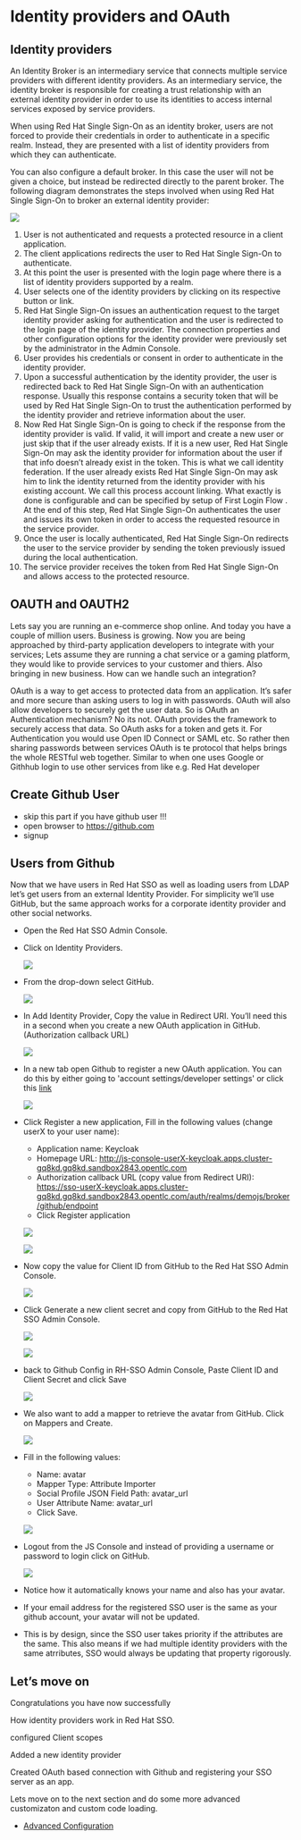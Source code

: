 # Identity providers and OAuth

## Identity providers
An Identity Broker is an intermediary service that connects multiple service providers with different identity providers. As an intermediary service, the identity broker is responsible for creating a trust relationship with an external identity provider in order to use its identities to access internal services exposed by service providers.

When using Red Hat Single Sign-On as an identity broker, users are not forced to provide their credentials in order to authenticate in a specific realm. Instead, they are presented with a list of identity providers from which they can authenticate.

You can also configure a default broker. In this case the user will not be given a choice, but instead be redirected directly to the parent broker. The following diagram demonstrates the steps involved when using Red Hat Single Sign-On to broker an external identity provider:

![](images/sso-102.png)

1. User is not authenticated and requests a protected resource in a client application.
2. The client applications redirects the user to Red Hat Single Sign-On to authenticate.
3. At this point the user is presented with the login page where there is a list of identity providers supported by a realm.
4. User selects one of the identity providers by clicking on its respective button or link.
5. Red Hat Single Sign-On issues an authentication request to the target identity provider asking for authentication and the user is redirected to the login page of the identity provider. The connection properties and other configuration options for the identity provider were previously set by the administrator in the Admin Console.
6. User provides his credentials or consent in order to authenticate in the identity provider.
7. Upon a successful authentication by the identity provider, the user is redirected back to Red Hat Single Sign-On with an authentication response. Usually this response contains a security token that will be used by Red Hat Single Sign-On to trust the authentication performed by the identity provider and retrieve information about the user.
8. Now Red Hat Single Sign-On is going to check if the response from the identity provider is valid. If valid, it will import and create a new user or just skip that if the user already exists. If it is a new user, Red Hat Single Sign-On may ask the identity provider for information about the user if that info doesn’t already exist in the token. This is what we call identity federation. If the user already exists Red Hat Single Sign-On may ask him to link the identity returned from the identity provider with his existing account. We call this process account linking. What exactly is done is configurable and can be specified by setup of First Login Flow . At the end of this step, Red Hat Single Sign-On authenticates the user and issues its own token in order to access the requested resource in the service provider.
9. Once the user is locally authenticated, Red Hat Single Sign-On redirects the user to the service provider by sending the token previously issued during the local authentication.
10. The service provider receives the token from Red Hat Single Sign-On and allows access to the protected resource.

## OAUTH and OAUTH2

Lets say you are running an e-commerce shop online. And today you have a couple of million users. Business is growing. Now you are being approached by third-party application developers to integrate with your services; Lets assume they are running a chat service or a gaming platform, they would like to provide services to your customer and thiers. Also bringing in new business. How can we handle such an integration?

OAuth is a way to get access to protected data from an application. It’s safer and more secure than asking users to log in with passwords. OAuth will also allow developers to securely get the user data. So is OAuth an Authentication mechanism? No its not. OAuth provides the framework to securely access that data. So OAuth asks for a token and gets it. For Authentication you would use Open ID Connect or SAML etc. So rather then sharing passwords between services OAuth is te protocol that helps brings the whole RESTful web together. Similar to when one uses Google or Githhub login to use other services from like e.g. Red Hat developer

## Create Github User

- skip this part if you have github user !!!
- open browser to https://github.com
- signup

## Users from Github

Now that we have users in Red Hat SSO as well as loading users from LDAP let’s get users from an external Identity Provider. For simplicity we’ll use GitHub, but the same approach works for a corporate identity provider and other social networks.

- Open the Red Hat SSO Admin Console.
- Click on Identity Providers.
  
  ![](images/sso-103.png)

- From the drop-down select GitHub.
  
  ![](images/sso-104.png)

- In Add Identity Provider, Copy the value in Redirect URI. You’ll need this in a second when you create a new OAuth application in GitHub. (Authorization callback URL)
  
  ![](images/sso-105.png)

- In a new tab open Github to register a new OAuth application. You can do this by either going to 'account settings/developer settings' or click this [link](https://github.com/settings/developers)

  ![](images/sso-106.png)

- Click Register a new application, Fill in the following values (change userX to your user name):
  - Application name: Keycloak
  - Homepage URL: http://js-console-userX-keycloak.apps.cluster-gq8kd.gq8kd.sandbox2843.opentlc.com
  - Authorization callback URL (copy value from Redirect URI): https://sso-userX-keycloak.apps.cluster-gq8kd.gq8kd.sandbox2843.opentlc.com/auth/realms/demojs/broker/github/endpoint
  - Click Register application

  ![](images/sso-107.png)

  ![](images/sso-108.png)

- Now copy the value for Client ID from GitHub to the Red Hat SSO Admin Console.

  ![](images/sso-109.png)

- Click Generate a new client secret and copy from GitHub to the Red Hat SSO Admin Console.

  ![](images/sso-110.png)

  ![](images/sso-111.png)

- back to Github Config in RH-SSO Admin Console, Paste Client ID and Client Secret and click Save
  
  ![](images/sso-112.png)

- We also want to add a mapper to retrieve the avatar from GitHub. Click on Mappers and Create.
  
  ![](images/sso-113.png)

- Fill in the following values:
  - Name: avatar
  - Mapper Type: Attribute Importer
  - Social Profile JSON Field Path: avatar_url
  - User Attribute Name: avatar_url
  - Click Save.
  
  ![](images/sso-114.png)

- Logout from the JS Console and instead of providing a username or password to login click on GitHub.
  
  ![](images/sss-115.png)

- Notice how it automatically knows your name and also has your avatar.
- If your email address for the registered SSO user is the same as your github account, your avatar will not be updated.
- This is by design, since the SSO user takes priority if the attributes are the same. This also means if we had multiple identity providers with the same atrributes, SSO would always be updating that property rigorously.

## Let’s move on

Congratulations you have now successfully

How identity providers work in Red Hat SSO.

configured Client scopes

Added a new identity provider

Created OAuth based connection with Github and registering your SSO server as an app.

Lets move on to the next section and do some more advanced customizaton and custom code loading.

- [Advanced Configuration](9-advanced.md)